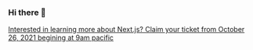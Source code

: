 ### Hi there 👋

[Interested in learning more about Next.js? Claim your ticket from October 26, 2021 begining at 9am pacific]( https://nextjs.org/conf/tickets/oct21/SwitchfootDev?s=1)

<!--
**SwitchfootDev/switchfootdev** is a ✨ _special_ ✨ repository because its `README.md` (this file) appears on your GitHub profile.

Here are some ideas to get you started:

- 🔭 I’m currently working on ...
- 🌱 I’m currently learning ...
- 👯 I’m looking to collaborate on ...
- 🤔 I’m looking for help with ...
- 💬 Ask me about ...
- 📫 How to reach me: ...
- 😄 Pronouns: ...
- ⚡ Fun fact: ...
-->
